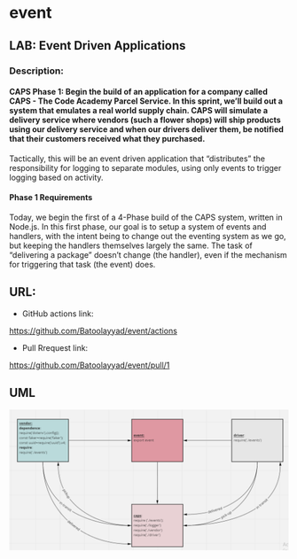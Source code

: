 # event

## LAB: Event Driven Applications

###  Description:
#### CAPS Phase 1: Begin the build of an application for a company called CAPS - The Code Academy Parcel Service. In this sprint, we’ll build out a system that emulates a real world supply chain. CAPS will simulate a delivery service where vendors (such a flower shops) will ship products using our delivery service and when our drivers deliver them, be notified that their customers received what they purchased.

Tactically, this will be an event driven application that “distributes” the responsibility for logging to separate modules, using only events to trigger logging based on activity.


#### Phase 1 Requirements
Today, we begin the first of a 4-Phase build of the CAPS system, written in Node.js. In this first phase, our goal is to setup a system of events and handlers, with the intent being to change out the eventing system as we go, but keeping the handlers themselves largely the same. The task of “delivering a package” doesn’t change (the handler), even if the mechanism for triggering that task (the event) does.


## URL:


- GitHub actions link:


https://github.com/Batoolayyad/event/actions



- Pull Rrequest link:

https://github.com/Batoolayyad/event/pull/1


## UML

![UML-lab11.PNG](./UML-lab11.PNG)


